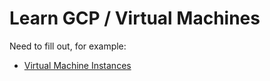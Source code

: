 # Learn GCP / Virtual Machines #

Need to fill out, for example:

* [Virtual Machine Instances](https://cloud.google.com/compute/docs/instances/)

